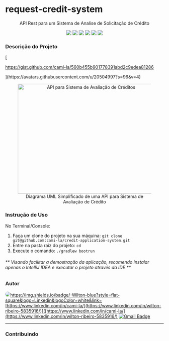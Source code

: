 <h1>request-credit-system</h1>
<p align="center">API Rest para um Sistema de Analise de Solicitação de Crédito</p>
<p align="center">
     <a alt="Java">
        <img src="https://img.shields.io/badge/Java-v17-blue.svg" />
    </a>
    <a alt="Kotlin">
        <img src="https://img.shields.io/badge/Kotlin-v1.7.22-purple.svg" />
    </a>
    <a alt="Spring Boot">
        <img src="https://img.shields.io/badge/Spring%20Boot-v3.0.3-brightgreen.svg" />
    </a>
    <a alt="Gradle">
        <img src="https://img.shields.io/badge/Gradle-v7.6-lightgreen.svg" />
    </a>
    <a alt="H2 ">
        <img src="https://img.shields.io/badge/H2-v2.1.214-darkblue.svg" />
    </a>
    <a alt="Flyway">
        <img src="https://img.shields.io/badge/Flyway-v9.5.1-red.svg">
    </a>
</p>

<h3>Descrição do Projeto</h3>
[<p><a href="[https://gist.github.com/cami-la/560b455b901778391abd2c9edea81286](https://avatars.githubusercontent.com/u/20504997?s=96&v=4)">https://gist.github.com/cami-la/560b455b901778391abd2c9edea81286</a></p>](https://avatars.githubusercontent.com/u/20504997?s=96&v=4)
<figure>
<p align="center">
  <img src="https://i.imgur.com/7phya16.png" height="350" width="450" alt="API para Sistema de Avaliação de Créditos"/><br>
  Diagrama UML Simplificado de uma API para Sistema de Avaliação de Crédito
</p>
</figure>

<h3>Instrução de Uso</h3>
<p>No Terminal/Console:</p>
<ol>
	<li>Faça um clone do projeto na sua máquina: <code>git clone git@github.com:cami-la/credit-application-system.git</code></li>
	<li>Entre na pasta raiz do projeto: <code>cd </code></li> 
	<li>Execute o comando: <code>./gradlew bootrun</code></li>
</ol>
<h6>** Visando facilitar a demostração da aplicação, recomendo instalar apenas o IntelliJ IDEA e executar o projeto através da IDE **</h6>



<h3>Autor</h3>

<a href="[https://www.linkedin.com/in/cami-la/](https://www.linkedin.com/in/wilton-ribeiro-5835916/)">
 <img style="border-radius: 50%;" src="https://
				       
				       
				       
				       tars.githubusercontent.com/u/64323124?v=4" width="100px;" alt=""/>
 <br />



[![Linkedin Badge](https://img.shields.io/badge/-Wilton-blue?style=flat-square&logo=Linkedin&logoColor=white&link=[https://www.linkedin.com/in/cami-la/](https://www.linkedin.com/in/wilton-ribeiro-5835916/)]([https://www.linkedin.com/in/cami-la/](https://www.linkedin.com/in/wilton-ribeiro-5835916/)
[![Gmail Badge](https://img.shields.io/badge/-jiquitaiasoftware@gmail.com-c14438?style=flat-square&logo=Gmail&logoColor=white&link=mailto:jiquitaiasoftware@gmail.com)](mailto:jiquitaiasoftware@gmail.com)
<hr>
<h3>Contribuindo</h3>

